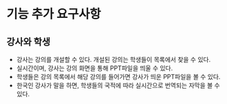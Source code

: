 # 기능 추가 요구사항

## 강사와 학생

* 강사는 강의를 개설할 수 있다. 개설된 강의는 학생들이 목록에서 찾을 수 있다. 
* 실시간이며, 강사는 강의 화면을 통해 PPT파일을 띄울 수 있다.
* 학생들은 강의 목록에서 해당 강의를 들어가면 강사가 띄운 PPT파일을 볼 수 있다. 
* 한국인 강사가 말을 하면, 학생들의 국적에 따라 실시간으로 번역되는 자막을 볼 수 있다. 
